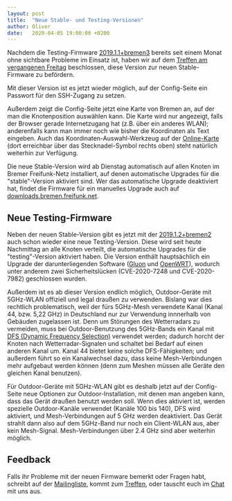 ```yaml
---
layout: post
title:  "Neue Stable- und Testing-Versionen"
author: Oliver
date:   2020-04-05 19:00:00 +0200
---
```

Nachdem die Testing-Firmware [2019.1.1+bremen3](https://wiki.bremen.freifunk.net/Firmware/Changelog#freifunk-bremen-versionen_2019-1-1-bremen3)
bereits seit einem Monat ohne sichtbare Probleme im Einsatz ist,
haben wir auf dem [Treffen am vergangenen Freitag](https://wiki.bremen.freifunk.net/Treffen/2020_04_03) beschlossen,
diese Version zur neuen Stable-Firmware zu befördern.

Mit dieser Version ist es jetzt wieder möglich, auf der Config-Seite ein Passwort für den SSH-Zugang zu setzen.

Außerdem zeigt die Config-Seite jetzt eine Karte von Bremen an, auf der man die Knotenposition auswählen kann.
Die Karte wird nur angezeigt, falls der Browser gerade Internetzugang hat (z.B. über ein anderes WLAN);
anderenfalls kann man immer noch wie bisher die Koordinaten als Text eingeben.
Auch das Koordinaten-Auswahl-Werkzeug auf der [Online-Karte](https://map.bremen.freifunk.net/)
(dort erreichbar über das Stecknadel-Symbol rechts oben) steht natürlich weiterhin zur Verfügung.

Die neue Stable-Version wird ab Dienstag automatisch auf allen Knoten im Bremer Freifunk-Netz installiert,
auf denen automatische Upgrades für die "stable"-Version aktiviert sind.
Wer das automatische Upgrade deaktiviert hat,
findet die Firmware für ein manuelles Upgrade auch auf [downloads.bremen.freifunk.net](https://downloads.bremen.freifunk.net/firmware/all/2019.1.1+bremen3/).


## Neue Testing-Firmware

Neben der neuen Stable-Version gibt es jetzt mit der [2019.1.2+bremen2](https://wiki.bremen.freifunk.net/Firmware/Changelog#freifunk-bremen-versionen_2019-1-2-bremen2)
auch schon wieder eine neue Testing-Version.
Diese wird seit heute Nachmittag an alle Knoten verteilt, die automatische Upgrades für die "testing"-Version aktiviert haben.
Die Version enthält hauptsächlich ein Upgrade der darunterliegenden Software ([Gluon](https://wiki.freifunk.net/Gluon) und [OpenWRT](https://openwrt.org/)),
wodurch unter anderem zwei Sicherheitslücken (CVE-2020-7248 und CVE-2020-7982) geschlossen wurden.

Außerdem ist es ab dieser Version endlich möglich, Outdoor-Geräte mit 5GHz-WLAN offiziell und legal draußen zu verwenden.
Bislang war dies rechtlich problematisch, weil der fürs 5GHz-Mesh verwendete Kanal (Kanal 44, bzw. 5,22 GHz)
in Deutschland nur zur Verwendung innnerhalb von Gebäuden zugelassen ist.
Denn um Störungen des Wetterradars zu vermeiden,
muss bei Outdoor-Benutzung des 5GHz-Bands ein Kanal mit [DFS (Dynamic Frequency Selection)](https://de.wikipedia.org/wiki/Dynamic_Frequency_Selection) verwendet werden;
dadurch horcht der Knoten nach Wetterradar-Signalen und schaltet bei Bedarf auf einen anderen Kanal um.
Kanal 44 bietet keine solche DFS-Fähigkeiten;
und außerdem führt so ein Kanalwechsel dazu,
dass keine Mesh-Verbindungen mehr aufgebaut werden können
(denn zum Meshen müssen alle Geräte den gleichen Kanal benutzen).

Für Outdoor-Geräte mit 5GHz-WLAN gibt es deshalb jetzt auf der Config-Seite neue Optionen zur Outdoor-Installation,
mit denen man angeben kann, dass das Gerät draußen benutzt werden soll.
Wenn dies aktiviert ist, werden spezielle Outdoor-Kanäle verwendet (Kanäle 100 bis 140),
DFS wird aktiviert, und Mesh-Verbindungen auf 5 GHz werden deaktiviert.
Das Gerät strahlt dann also auf dem 5GHz-Band nur noch ein Client-WLAN aus, aber kein Mesh-Signal.
Mesh-Verbindungen über 2.4 GHz sind aber weiterhin möglich.


## Feedback

Falls ihr Probleme mit der neuen Firmware bemerkt oder Fragen habt,
schreibt auf der [Mailingliste](https://lists.bremen.freifunk.net/mailman/listinfo/ff-bremen/),
kommt zum [Treffen](/kontakt.html#treffen),
oder tauscht euch im [Chat](https://webirc.hackint.org/#ircs://irc.hackint.org/#ffhb?nick=Gast_?) mit uns aus.
